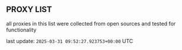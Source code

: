 ## PROXY LIST

all proxies in this list were collected from open sources and tested for functionality

last update: `2025-03-31 09:52:27.923753+00:00` UTC